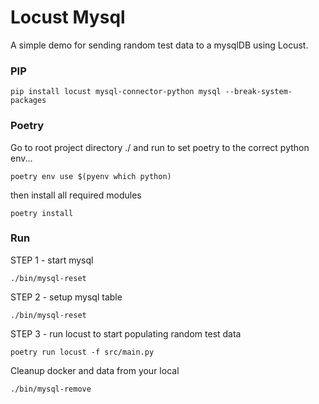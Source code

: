 # Locust Mysql 
A simple demo for sending random test data to a mysqlDB using Locust. 

### PIP
```
pip install locust mysql-connector-python mysql --break-system-packages
```

### Poetry
Go to root project directory ./ and run to set poetry to the correct python env...
```
poetry env use $(pyenv which python)
```

then install all required modules
```
poetry install
```


### Run
STEP 1 - start mysql
```
./bin/mysql-reset 
```

STEP 2 - setup mysql table
```
./bin/mysql-reset 
```

STEP 3 - run locust to start populating random test data
```
poetry run locust -f src/main.py 
```


Cleanup docker and data from your local
```
./bin/mysql-remove 
```
